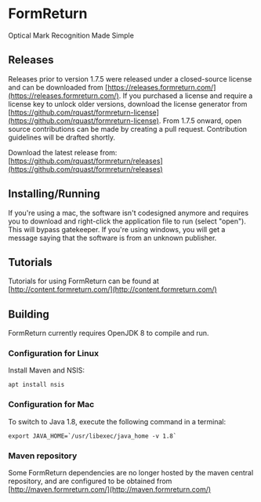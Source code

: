 # FormReturn
Optical Mark Recognition Made Simple

## Releases
Releases prior to version 1.7.5 were released under a closed-source license and can be downloaded from [https://releases.formreturn.com/](https://releases.formreturn.com/). If you purchased a license and require a license key to unlock older versions, download the license generator from [https://github.com/rquast/formreturn-license](https://github.com/rquast/formreturn-license). From 1.7.5 onward, open source contributions can be made by creating a pull request. Contribution guidelines will be drafted shortly.

Download the latest release from: [https://github.com/rquast/formreturn/releases](https://github.com/rquast/formreturn/releases)

## Installing/Running
If you're using a mac, the software isn't codesigned anymore and requires you to download and right-click the application file to run (select "open"). This will bypass gatekeeper. If you're using windows, you will get a message saying that the software is from an unknown publisher.

## Tutorials
Tutorials for using FormReturn can be found at [http://content.formreturn.com/](http://content.formreturn.com/)

## Building

FormReturn currently requires OpenJDK 8 to compile and run.

### Configuration for Linux
Install Maven and NSIS:
```
apt install nsis
```

### Configuration for Mac

To switch to Java 1.8, execute the following command in a terminal:
```
export JAVA_HOME=`/usr/libexec/java_home -v 1.8`
```

### Maven repository

Some FormReturn dependencies are no longer hosted by the maven central repository, and are configured to be obtained from [http://maven.formreturn.com/](http://maven.formreturn.com/)
